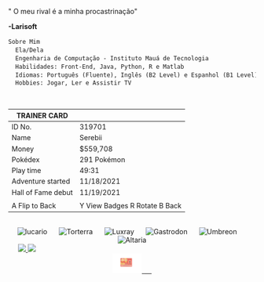
" O meu rival é a minha procastrinação"

 **-Larisoft**


</div>

  ```md
  Sobre Mim
    Ela/Dela
    Engenharia de Computação - Instituto Mauá de Tecnologia
    Habilidades: Front-End, Java, Python, R e Matlab
    Idiomas: Português (Fluente), Inglês (B2 Level) e Espanhol (B1 Level)
    Hobbies: Jogar, Ler e Assistir TV
  ```
  <br />

| TRAINER CARD |  |
| --- | --- |
| ID No. | 319701 |
| Name | Serebii |
| Money | $559,708 |
| Pokédex | 291 Pokémon |
| Play time | 49:31 |
| Adventure started | 11/18/2021 |
| Hall of Fame debut | 11/19/2021 |
|  |  |
| A Flip to Back | Y View Badges R Rotate B Back |


<div align="center">
<br />
<img width= "70" src="https://img.pokemondb.net/sprites/black-white/anim/normal/lucario.gif" alt="lucario" />
<span>&nbsp;&nbsp;&nbsp;&nbsp;</span> 
<img width= "120" src="https://img.pokemondb.net/sprites/black-white/anim/normal/torterra.gif" alt="Torterra" />
<span>&nbsp;&nbsp;&nbsp;&nbsp;</span> 
<img width= "90" src="https://img.pokemondb.net/sprites/black-white/anim/normal/luxray.gif" alt="Luxray" />
<span>&nbsp;&nbsp;&nbsp;&nbsp;</span> 
<img width= "70" src="https://img.pokemondb.net/sprites/black-white/anim/normal/gastrodon-west.gif" alt="Gastrodon" />
<span>&nbsp;&nbsp;&nbsp;&nbsp;</span> 
<img width= "60" src="https://img.pokemondb.net/sprites/black-white/anim/normal/umbreon.gif" alt="Umbreon" />
<span>&nbsp;&nbsp;&nbsp;&nbsp;</span> 
<img width= "70" src="https://img.pokemondb.net/sprites/black-white/anim/normal/altaria.gif" alt ="Altaria" />

</div>

<div>
<span>&nbsp;&nbsp;&nbsp;&nbsp;</span> 
<a href="https://github.com/Larisoft01">
<img height="180em" src="https://github-readme-stats.vercel.app/api?username=Larisoft01&show_icons=true&theme=chartreuse-dark&include_all_commits=true&count_private=true"/>
<img height="180em" src="https://github-readme-stats.vercel.app/api/top-langs/?username=Larisoft01&layout=compact&langs_count=7&theme=chartreuse-dark"/>
</div>

<div align="center">

<img height="40px" src="https://raw.githubusercontent.com/Larisoft01/Larisoft01/main/imagens/github.png"  alt="GitHub" />
<span>&nbsp;&nbsp;&nbsp;&nbsp;</span> 

  
<br />
<br />
<br />

</div>

<!--
**Larisoft01/Larisoft01** is a ✨ _special_ ✨ repository because its `README.md` (this file) appears on your GitHub profile.

Here are some ideas to get you started:

- 🔭 I’m currently working on ...
- 🌱 I’m currently learning ...
- 👯 I’m looking to collaborate on ...
- 🤔 I’m looking for help with ...
- 💬 Ask me about ...
]
- 📫 How to reach me: ...
- 😄 Pronouns: ...
- ⚡ Fun fact: ...
-->
